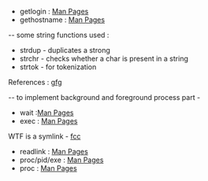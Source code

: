 - getlogin : [Man Pages](https://man7.org/linux/man-pages/man3/getlogin.3.html)
- gethostname : [Man Pages](https://man7.org/linux/man-pages/man2/gethostname.2.html)


-- some string functions used : 
- strdup - duplicates a strong
- strchr - checks whether a char is present in a string
- strtok - for tokenization

References : [gfg](https://www.geeksforgeeks.org/cpp/strtok-strtok_r-functions-c-examples/)


-- to implement background and foreground process part - 

- wait :[Man Pages](https://man7.org/linux/man-pages/man3/wait.3p.html)
- exec : [Man Pages](https://man7.org/linux/man-pages/man3/exec.3.html)

WTF is a symlink - [fcc](https://www.freecodecamp.org/news/symlink-tutorial-in-linux-how-to-create-and-remove-a-symbolic-link/)
- readlink : [Man Pages](https://man7.org/linux/man-pages/man2/readlink.2.html)
- proc/pid/exe : [Man Pages](https://man7.org/linux/man-pages/man5/proc_pid_exe.5.html)
- proc : [Man Pages](https://man7.org/linux/man-pages/man5/proc.5.html) <proc pseudo file system>